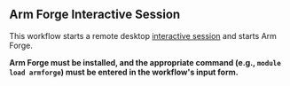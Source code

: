 ## Arm Forge Interactive Session
This workflow starts a remote desktop [interactive session](https://github.com/parallelworks/interactive_session/blob/main/README-v3.md) and starts Arm Forge.

**Arm Forge must be installed, and the appropriate command (e.g., `module load armforge`) must be entered in the workflow's input form.**

